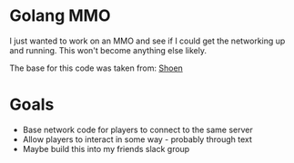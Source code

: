 # Golang MMO

I just wanted to work on an MMO and see if I could get the networking up and running. This won't become anything else likely.

The base for this code was taken from: [Shoen](https://github.com/Shoen/phaser_multiplayer_demo)

# Goals

* Base network code for players to connect to the same server
* Allow players to interact in some way - probably through text
* Maybe build this into my friends slack group